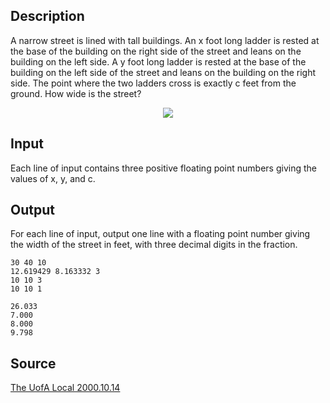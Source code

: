 <h2>Description</h2><p>A narrow street is lined with tall buildings. An x foot long ladder is rested at the base of the building on the right side of the street and leans on the building on the left side. A y foot long ladder is rested at the base of the building on the left side of the street and leans on the building on the right side. The point where the two ladders cross is exactly c feet from the ground. How wide is the street? 
</p><center><img src="images/2507_1.jpg"></center><h2>Input</h2><p>Each line of input contains three positive floating point numbers giving the values of x, y, and c. </p><h2>Output</h2><p>For each line of input, output one line with a floating point number giving the width of the street in feet, with three decimal digits in the fraction. </p><pre><code class="language-input1">30 40 10
12.619429 8.163332 3
10 10 3
10 10 1
</code></pre><pre><code class="language-output1">26.033
7.000
8.000
9.798
</code></pre><h2>Source</h2><a href="searchproblem?field=source&amp;key=The+UofA+Local+2000.10.14">The UofA Local 2000.10.14</a>